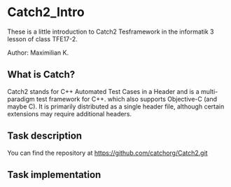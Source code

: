 # Catch2_Intro
These is a little introduction to Catch2 Tesframework in the informatik 
3 lesson of class TFE17-2.

Author: Maximilian K.

## What is Catch?
Catch2 stands for C++ Automated Test Cases in a Header and is a 
multi-paradigm test framework for C++. which also supports Objective-C 
(and maybe C). It is primarily distributed as a single header file, 
although certain extensions may require additional headers.

## Task description
You can find the repository at https://github.com/catchorg/Catch2.git 

## Task implementation
